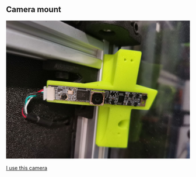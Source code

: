 ## Camera mount

![photo](./image/photo_2025-01-04_11-31-29.jpg)

[I use this camera](https://aliexpress.ru/item/1005005471506186.html?spm=a2g2w.orderdetail.0.0.15e04aa6qnzGr1&sku_id=12000036181076627)